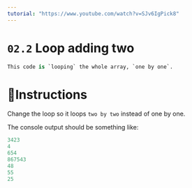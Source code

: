 ```yaml
---
tutorial: "https://www.youtube.com/watch?v=SJv6IgPick8"
---
```


# `02.2` Loop adding two

```py
This code is `looping` the whole array, `one by one`.
```

# 📝Instructions
Change the loop so it loops `two by two` instead of one by one.

The console output should be something like:
```js
3423
4
654
867543
48
55
25
```
